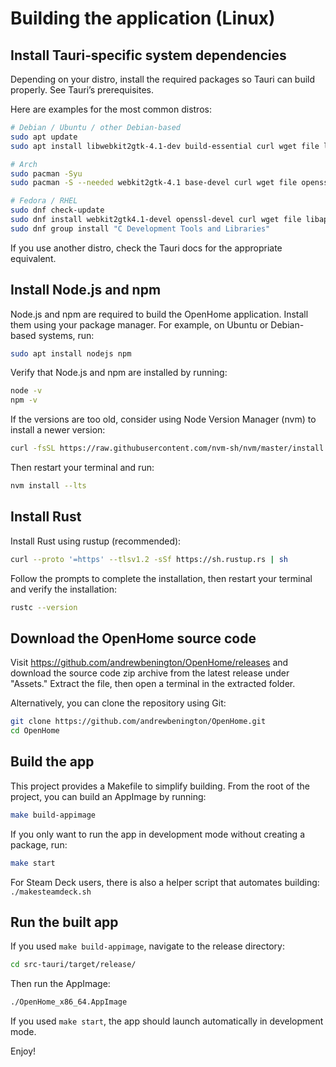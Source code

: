 # Building the application (Linux)

## Install Tauri‐specific system dependencies

Depending on your distro, install the required packages so Tauri can build properly. See Tauri’s prerequisites.

Here are examples for the most common distros:

```bash
# Debian / Ubuntu / other Debian-based
sudo apt update
sudo apt install libwebkit2gtk-4.1-dev build-essential curl wget file libxdo-dev libssl-dev libayatana-appindicator3-dev librsvg2-dev

# Arch
sudo pacman -Syu
sudo pacman -S --needed webkit2gtk-4.1 base-devel curl wget file openssl appmenu-gtk-module libappindicator-gtk3 librsvg

# Fedora / RHEL
sudo dnf check-update
sudo dnf install webkit2gtk4.1-devel openssl-devel curl wget file libappindicator-gtk3-devel librsvg2-devel
sudo dnf group install "C Development Tools and Libraries"
```

If you use another distro, check the Tauri docs for the appropriate equivalent.

## Install Node.js and npm

Node.js and npm are required to build the OpenHome application. Install them using your package manager. For example, on Ubuntu or Debian-based systems, run:
```bash
sudo apt install nodejs npm
```

Verify that Node.js and npm are installed by running:
```bash
node -v  
npm -v
``` 

If the versions are too old, consider using Node Version Manager (nvm) to install a newer version:
```bash
curl -fsSL https://raw.githubusercontent.com/nvm-sh/nvm/master/install.sh | bash
```
Then restart your terminal and run:  
```bash
nvm install --lts
```

## Install Rust

Install Rust using rustup (recommended):
```bash
curl --proto '=https' --tlsv1.2 -sSf https://sh.rustup.rs | sh  
```

Follow the prompts to complete the installation, then restart your terminal and verify the installation: 
```bash
rustc --version
```

## Download the OpenHome source code

Visit https://github.com/andrewbenington/OpenHome/releases and download the source code zip archive from the latest release under "Assets." Extract the file, then open a terminal in the extracted folder.  

Alternatively, you can clone the repository using Git:
```bash
git clone https://github.com/andrewbenington/OpenHome.git  
cd OpenHome
```  

## Build the app

This project provides a Makefile to simplify building. From the root of the project, you can build an AppImage by running:  
```bash
make build-appimage
```

If you only want to run the app in development mode without creating a package, run:  
```bash
make start
```

For Steam Deck users, there is also a helper script that automates building:  
`./makesteamdeck.sh`

## Run the built app

If you used `make build-appimage`, navigate to the release directory:
```bash
cd src-tauri/target/release/
```

Then run the AppImage:  
```bash
./OpenHome_x86_64.AppImage  
```

If you used `make start`, the app should launch automatically in development mode.  

Enjoy!
